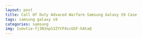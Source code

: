 ```yaml
---
layout: post
title: Call Of Duty Advaced Warfare Samsung Galaxy S9 Case
tags: samsung galaxy s9
categories: samsung
img: 1vmvtie-fj3N3npS3ZYtP4scUSF-hAtaQ
---
```

